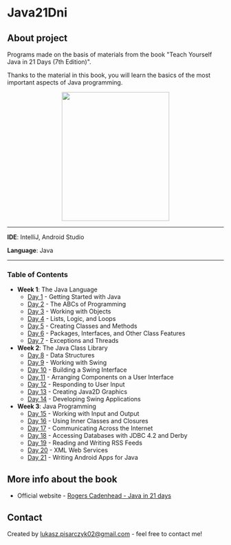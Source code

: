 
# Java21Dni
## About project
Programs made on the basis of materials from the book "Teach Yourself Java in 21 Days (7th Edition)".

Thanks to the material in this book, you will learn the basics of the most important aspects of Java programming.

<p align="center">
<img src="https://i.imgur.com/B48s6Ph.png" height=300px width=250px/>
</p>

***
__IDE__: IntelliJ, Android Studio

__Language__: Java
***

### Table of Contents
* __Week 1__: The Java Language
  * [Day 1](https://github.com/xlucash/Java21Dni/tree/master/src/me/xlucash/dzien1) - Getting Started with Java
  * [Day 2](https://github.com/xlucash/Java21Dni/tree/master/src/me/xlucash/dzien2) - The ABCs of Programming
  * [Day 3](https://github.com/xlucash/Java21Dni/tree/master/src/me/xlucash/dzien3) - Working with Objects
  * [Day 4](https://github.com/xlucash/Java21Dni/tree/master/src/me/xlucash/dzien4) - Lists, Logic, and Loops
  * [Day 5](https://github.com/xlucash/Java21Dni/tree/master/src/me/xlucash/dzien5) - Creating Classes and Methods
  * [Day 6](https://github.com/xlucash/Java21Dni/tree/master/src/me/xlucash/dzien6) - Packages, Interfaces, and Other Class Features
  * [Day 7](https://github.com/xlucash/Java21Dni/tree/master/src/me/xlucash/dzien7) - Exceptions and Threads
* __Week 2__: The Java Class Library
  * [Day 8](https://github.com/xlucash/Java21Dni/tree/master/src/me/xlucash/dzien8) - Data Structures
  * [Day 9](https://github.com/xlucash/Java21Dni/tree/master/src/me/xlucash/dzien9) - Working with Swing
  * [Day 10](https://github.com/xlucash/Java21Dni/tree/master/src/me/xlucash/dzien10) - Building a Swing Interface
  * [Day 11](https://github.com/xlucash/Java21Dni/tree/master/src/me/xlucash/dzien11) - Arranging Components on a User Interface
  * [Day 12](https://github.com/xlucash/Java21Dni/tree/master/src/me/xlucash/dzien12) - Responding to User Input
  * [Day 13](https://github.com/xlucash/Java21Dni/tree/master/src/me/xlucash/dzien13) - Creating Java2D Graphics
  * [Day 14](https://github.com/xlucash/Java21Dni/tree/master/src/me/xlucash/dzien14) - Developing Swing Applications
* __Week 3__: Java Programming
  * [Day 15](https://github.com/xlucash/Java21Dni/tree/master/src/me/xlucash/dzien15) - Working with Input and Output
  * [Day 16](https://github.com/xlucash/Java21Dni/tree/master/src/me/xlucash/dzien16) - Using Inner Classes and Closures
  * [Day 17](https://github.com/xlucash/Java21Dni/tree/master/src/me/xlucash/dzien17) - Communicating Across the Internet
  * [Day 18](https://github.com/xlucash/Java21Dni/tree/master/src/me/xlucash/dzien18) - Accessing Databases with JDBC 4.2 and Derby
  * [Day 19](https://github.com/xlucash/Java21Dni/tree/master/src/me/xlucash/dzien19) - Reading and Writing RSS Feeds
  * [Day 20](https://github.com/xlucash/Java21Dni/tree/master/src/me/xlucash/dzien20) - XML Web Services
  * [Day 21](https://github.com/xlucash/Java21Dni/tree/master/src/me/xlucash/dzien21) - Writing Android Apps for Java

## More info about the book
- Official website - [Rogers Cadenhead - Java in 21 days](https://workbench.cadenhead.org/go/java21days/)

## Contact
Created by [lukasz.pisarczyk02@gmail.com](mailto:lukasz.pisarczyk02@gmail.com) - feel free to contact me!
